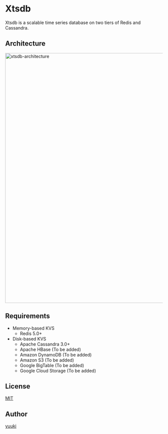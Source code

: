 # Xtsdb

Xtsdb is a scalable time series database on two tiers of Redis and Cassandra.

## Architecture

<img alt="xtsdb-architecture" src="https://github.com/yuuki/xtsdb/raw/master/docs/images/architecture.png" width="800">

## Requirements

- Memory-based KVS
  - Redis 5.0+
- Disk-based KVS
  - Apache Cassandra 3.0+
  - Apache HBase (To be added)
  - Amazon DynamoDB (To be added)
  - Amazon S3 (To be added)
  - Google BigTable (To be added)
  - Google Cloud Storage (To be added)

## License

[MIT](LICENSE)

## Author

[yuuki](https://github.com/yuuki)
